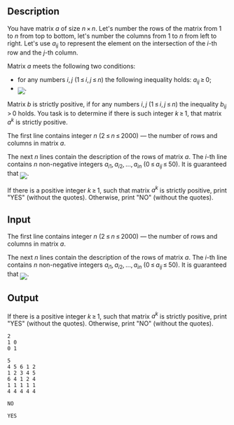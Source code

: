 ## Description

<div><p>You have matrix <span class="tex-span"><i>a</i></span> of size <span class="tex-span"><i>n</i> × <i>n</i></span>. Let's number the rows of the matrix from <span class="tex-span">1</span> to <span class="tex-span"><i>n</i></span> from top to bottom, let's number the columns from <span class="tex-span">1</span> to <span class="tex-span"><i>n</i></span> from left to right. Let's use <span class="tex-span"><i>a</i><sub class="lower-index"><i>ij</i></sub></span> to represent the element on the intersection of the <span class="tex-span"><i>i</i></span>-th row and the <span class="tex-span"><i>j</i></span>-th column. </p><p>Matrix <span class="tex-span"><i>a</i></span> meets the following two conditions: </p><ul> <li> for any numbers <span class="tex-span"><i>i</i>, <i>j</i></span> (<span class="tex-span">1 ≤ <i>i</i>, <i>j</i> ≤ <i>n</i></span>) the following inequality holds: <span class="tex-span"><i>a</i><sub class="lower-index"><i>ij</i></sub> ≥ 0</span>; </li><li> <img align="middle" class="tex-formula" src="file://bcAOrawE.png" style="max-width: 100.0%;max-height: 100.0%;">. </li></ul><p>Matrix <span class="tex-span"><i>b</i></span> is <span class="tex-font-style-it">strictly positive</span>, if for any numbers <span class="tex-span"><i>i</i>, <i>j</i></span> (<span class="tex-span">1 ≤ <i>i</i>, <i>j</i> ≤ <i>n</i></span>) the inequality <span class="tex-span"><i>b</i><sub class="lower-index"><i>ij</i></sub> &gt; 0</span> holds. You task is to determine if there is such integer <span class="tex-span"><i>k</i> ≥ 1</span>, that matrix <span class="tex-span"><i>a</i><sup class="upper-index"><i>k</i></sup></span> is strictly positive.</p></div><div class="input-specification"><p>The first line contains integer <span class="tex-span"><i>n</i></span> (<span class="tex-span">2 ≤ <i>n</i> ≤ 2000</span>) — the number of rows and columns in matrix <span class="tex-span"><i>a</i></span>.</p><p>The next <span class="tex-span"><i>n</i></span> lines contain the description of the rows of matrix <span class="tex-span"><i>a</i></span>. The <span class="tex-span"><i>i</i></span>-th line contains <span class="tex-span"><i>n</i></span> non-negative integers <span class="tex-span"><i>a</i><sub class="lower-index"><i>i</i>1</sub>, <i>a</i><sub class="lower-index"><i>i</i>2</sub>, ..., <i>a</i><sub class="lower-index"><i>in</i></sub></span> (<span class="tex-span">0 ≤ <i>a</i><sub class="lower-index"><i>ij</i></sub> ≤ 50</span>). It is guaranteed that <img align="middle" class="tex-formula" src="file://qJ3f4R5B.png" style="max-width: 100.0%;max-height: 100.0%;">.</p></div><div class="output-specification"><p>If there is a positive integer <span class="tex-span"><i>k</i> ≥ 1</span>, such that matrix <span class="tex-span"><i>a</i><sup class="upper-index"><i>k</i></sup></span> is strictly positive, print "<span class="tex-font-style-tt">YES</span>" (without the quotes). Otherwise, print "<span class="tex-font-style-tt">NO</span>" (without the quotes). </p></div>

## Input

<p>The first line contains integer <span class="tex-span"><i>n</i></span> (<span class="tex-span">2 ≤ <i>n</i> ≤ 2000</span>) — the number of rows and columns in matrix <span class="tex-span"><i>a</i></span>.</p><p>The next <span class="tex-span"><i>n</i></span> lines contain the description of the rows of matrix <span class="tex-span"><i>a</i></span>. The <span class="tex-span"><i>i</i></span>-th line contains <span class="tex-span"><i>n</i></span> non-negative integers <span class="tex-span"><i>a</i><sub class="lower-index"><i>i</i>1</sub>, <i>a</i><sub class="lower-index"><i>i</i>2</sub>, ..., <i>a</i><sub class="lower-index"><i>in</i></sub></span> (<span class="tex-span">0 ≤ <i>a</i><sub class="lower-index"><i>ij</i></sub> ≤ 50</span>). It is guaranteed that <img align="middle" class="tex-formula" src="file://qJ3f4R5B.png" style="max-width: 100.0%;max-height: 100.0%;">.</p>

## Output

<p>If there is a positive integer <span class="tex-span"><i>k</i> ≥ 1</span>, such that matrix <span class="tex-span"><i>a</i><sup class="upper-index"><i>k</i></sup></span> is strictly positive, print "<span class="tex-font-style-tt">YES</span>" (without the quotes). Otherwise, print "<span class="tex-font-style-tt">NO</span>" (without the quotes). </p>





```input1
2
1 0
0 1

```




```input2
5
4 5 6 1 2
1 2 3 4 5
6 4 1 2 4
1 1 1 1 1
4 4 4 4 4

```




```output1
NO

```




```output2
YES

```


